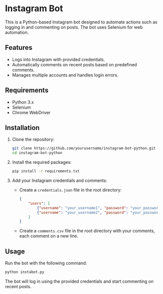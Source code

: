 # Instagram Bot

This is a Python-based Instagram bot designed to automate actions such as logging in and commenting on posts. The bot uses Selenium for web automation.

## Features

- Logs into Instagram with provided credentials.
- Automatically comments on recent posts based on predefined comments.
- Manages multiple accounts and handles login errors.

## Requirements

- Python 3.x
- Selenium
- Chrome WebDriver

## Installation

1. Clone the repository:

    ```bash
    git clone https://github.com/yourusername/instagram-bot-python.git
    cd instagram-bot-python
    ```

2. Install the required packages:

    ```bash
    pip install -r requirements.txt
    ```

3. Add your Instagram credentials and comments:

    - Create a `credentials.json` file in the root directory:

        ```json
        {
            "users": [
                {"username": "your_username1", "password": "your_password1"},
                {"username": "your_username2", "password": "your_password2"}
            ]
        }
        ```

    - Create a `comments.csv` file in the root directory with your comments, each comment on a new line.

## Usage

Run the bot with the following command:

```bash
python instabot.py
```

The bot will log in using the provided credentials and start commenting on recent posts.

